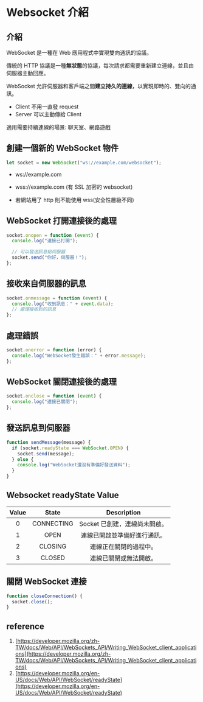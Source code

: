 # Websocket 介紹

## 介紹

WebSocket 是一種在 Web 應用程式中實現雙向通訊的協議。

傳統的 HTTP 協議是一種**無狀態**的協議，每次請求都需要重新建立連線，並且由伺服器主動回應。

WebSocket 允許伺服器和客戶端之間**建立持久的連線**，以實現即時的、雙向的通訊。

- Client 不用一直發 request
- Server 可以主動傳給 Client

適用需要持續連線的場景: 聊天室、網路遊戲

## 創建一個新的 WebSocket 物件

```js
let socket = new WebSocket("ws://example.com/websocket");
```

- ws://example.com

- wss://example.com (有 SSL 加密的 websocket)

- 若網站用了 http 則不能使用 wss(安全性層級不同)

## WebSocket 打開連接後的處理

```js
socket.onopen = function (event) {
  console.log("連接已打開");

  // 可以發送訊息給伺服器
  socket.send("你好，伺服器！");
};
```

## 接收來自伺服器的訊息

```js
socket.onmessage = function (event) {
  console.log("收到訊息：" + event.data);
  // 處理接收到的訊息
};
```

## 處理錯誤

```js
socket.onerror = function (error) {
  console.log("WebSocket發生錯誤：" + error.message);
};
```

## WebSocket 關閉連接後的處理

```js
socket.onclose = function (event) {
  console.log("連接已關閉");
};
```

## 發送訊息到伺服器

```js
function sendMessage(message) {
  if (socket.readyState === WebSocket.OPEN) {
    socket.send(message);
  } else {
    console.log("WebSocket還沒有準備好發送資料");
  }
}
```

## Websocket readyState Value

| Value |   State    |          Description          |
| :---: | :--------: | :---------------------------: |
|   0   | CONNECTING | Socket 已創建，連線尚未開啟。 |
|   1   |    OPEN    | 連線已開啟並準備好進行通訊。  |
|   2   |  CLOSING   |    連線正在關閉的過程中。     |
|   3   |   CLOSED   |    連線已關閉或無法開啟。     |

## 關閉 WebSocket 連接

```js
function closeConnection() {
  socket.close();
}
```

## reference

1. [https://developer.mozilla.org/zh-TW/docs/Web/API/WebSockets_API/Writing_WebSocket_client_applications](https://developer.mozilla.org/zh-TW/docs/Web/API/WebSockets_API/Writing_WebSocket_client_applications)
2. [https://developer.mozilla.org/en-US/docs/Web/API/WebSocket/readyState](https://developer.mozilla.org/en-US/docs/Web/API/WebSocket/readyState)
